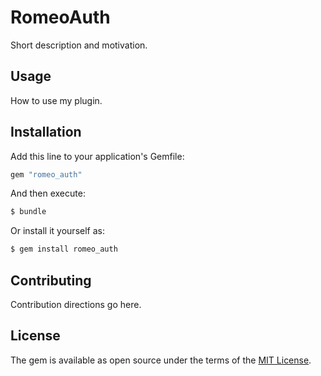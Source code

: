 # RomeoAuth
Short description and motivation.

## Usage
How to use my plugin.

## Installation
Add this line to your application's Gemfile:

```ruby
gem "romeo_auth"
```

And then execute:
```bash
$ bundle
```

Or install it yourself as:
```bash
$ gem install romeo_auth
```

## Contributing
Contribution directions go here.

## License
The gem is available as open source under the terms of the [MIT License](https://opensource.org/licenses/MIT).
